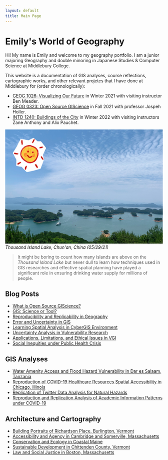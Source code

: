 ```yaml
---
layout: default
title: Main Page
---
```


# Emily's World of Geography

Hi! My name is Emily and welcome to my geography portfolio. I am a junior majoring Geography and double minoring in Japanese Studies & Computer Science at Middlebury College.

This website is a documentation of GIS analyses, course reflections, cartographic works, and other relevant projetcs that I have done at Middlebury for (order chronologically):

- [GEOG 1026: Visualizing Our Future](https://catalog.middlebury.edu/courses/view/catalog/catalog%2FMCUG/course/course%2FGEOG1026) in Winter 2021 with visiting instructor Ben Meader.
- [GEOG 0323: Open Source GIScience](http://gis4dev.github.io) in Fall 2021 with professor Jospeh Holler.  
- [INTD 1240: Buildings of the City](https://catalog.middlebury.edu/courses/view/catalog/catalog%2FMIISLPP/term/term%2F202210/course/course%2FINTD1240) in Winter 2022 with visiting instructors Zane Anthony and Alix Pauchet.

![Lake](assets/IMG_7528.JPG)
*Thousand Island Lake, Chun'an, China (05/29/21)*


> It might be boring to count how many islands are above on the *Thousand Island Lake*
> but never dull to learn how techniques used in GIS researches and effective spatial planning have played a significant role in ensuring drinking water supply for millions of people.



## Blog Posts  


- [What is Open Source GIScience?](open-giscience)
- [GIS: Science or Tool?](science_tool)
- [Reproducibility and Replicability in Geography](r_r)
- [Error and Uncertainty in GIS](error_uncertainty)
- [Learning Spatial Analysis in CyberGIS Environment](cybergis)
- [Uncertainty Analysis in Vulnerability Research](vulnerability)
- [Applications, Limitations, and Ethical Issues in VGI](vgi)
- [Social Inequities under Public Health Crisis](covid_disability)


## GIS Analyses
- [Water Amenity Access and Flood Hazard Vulnerability in Dar es Salaam, Tanzania](dsm_analysis/dsm_report.md)
- [Reproduction of COVID-19 Healthcare Resources Spatial Accessibility in Chicago, Illinois](RPr-Kang/re-analysis.md)
- [Replication of Twitter Data Analysis for Natural Hazards](RE-Ida/ida.md)
- [Reproduction and Replication Analysis of Academic Information Patterns under COVID-19](covidpattern/report.md)

## Architecture and Cartography
- [Building Portraits of Richardson Place, Burlington, Vermont](buildingportraits)
- [Accessibility and Agency in Cambridge and Somerville, Massachusetts](1026reports/week1.md)
- [Conservation and Ecology in Coastal Maine](1026reports/week2.md)
- [Sustainable Development in Chittenden County, Vermont](1026reports/week3.md)
- [Law and Social Justice in Boston, Massachusetts](1026reports/week4.md)
